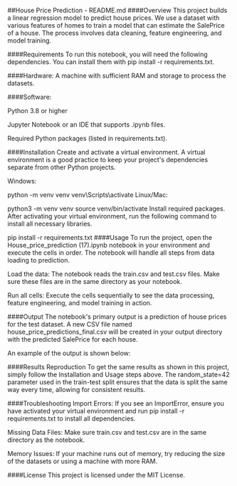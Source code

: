 ##House Price Prediction - README.md
####Overview
This project builds a linear regression model to predict house prices. We use a dataset with various features of homes to train a model that can estimate the SalePrice of a house. The process involves data cleaning, feature engineering, and model training.

####Requirements
To run this notebook, you will need the following dependencies. You can install them with pip install -r requirements.txt.

####Hardware: A machine with sufficient RAM and storage to process the datasets.

####Software:

Python 3.8 or higher

Jupyter Notebook or an IDE that supports .ipynb files.

Required Python packages (listed in requirements.txt).

####Installation
Create and activate a virtual environment. A virtual environment is a good practice to keep your project's dependencies separate from other Python projects.

Windows:

python -m venv venv
venv\Scripts\activate
Linux/Mac:

python3 -m venv venv
source venv/bin/activate
Install required packages. After activating your virtual environment, run the following command to install all necessary libraries.

pip install -r requirements.txt
####Usage
To run the project, open the House_price_prediction (17).ipynb notebook in your environment and execute the cells in order. The notebook will handle all steps from data loading to prediction.

Load the data: The notebook reads the train.csv and test.csv files. Make sure these files are in the same directory as your notebook.

Run all cells: Execute the cells sequentially to see the data processing, feature engineering, and model training in action.

####Output
The notebook's primary output is a prediction of house prices for the test dataset. A new CSV file named house_price_predictions_final.csv will be created in your output directory with the predicted SalePrice for each house.

An example of the output is shown below:

####Results Reproduction
To get the same results as shown in this project, simply follow the Installation and Usage steps above. The random_state=42 parameter used in the train-test split ensures that the data is split the same way every time, allowing for consistent results.

####Troubleshooting
Import Errors: If you see an ImportError, ensure you have activated your virtual environment and run pip install -r requirements.txt to install all dependencies.

Missing Data Files: Make sure train.csv and test.csv are in the same directory as the notebook.

Memory Issues: If your machine runs out of memory, try reducing the size of the datasets or using a machine with more RAM.

####License
This project is licensed under the MIT License.


